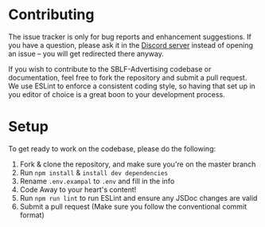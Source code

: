 # Contributing

The issue tracker is only for bug reports and enhancement suggestions. If you have a question, 
please ask it in the [Discord server](https://discord.com/invite/E7KAuWG) instead of opening an issue – you will get redirected there anyway.

If you wish to contribute to the SBLF-Advertising codebase or documentation, feel free to fork the repository and submit a pull request. 
We use ESLint to enforce a consistent coding style, so having that set up in you editor of choice is a great boon to your development process.

# Setup

To get ready to work on the codebase, please do the following:

1. Fork & clone the repository, and make sure you're on the master branch
2. Run `npm install` & `install dev dependencies`
4. Rename `.env.exampal` to `.env` and fill in the info
4. Code Away to your heart's content!
5. Run `npm run lint` to run ESLint and ensure any JSDoc changes are valid
6. Submit a pull request (Make sure you follow the conventional commit format)
